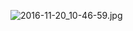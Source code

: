 ![2016-11-20_10-46-59.jpg](https://openfilecdn.upupmo.com/upupmo-article/mac/basic/mac-system-33-default-open-application2.png)
